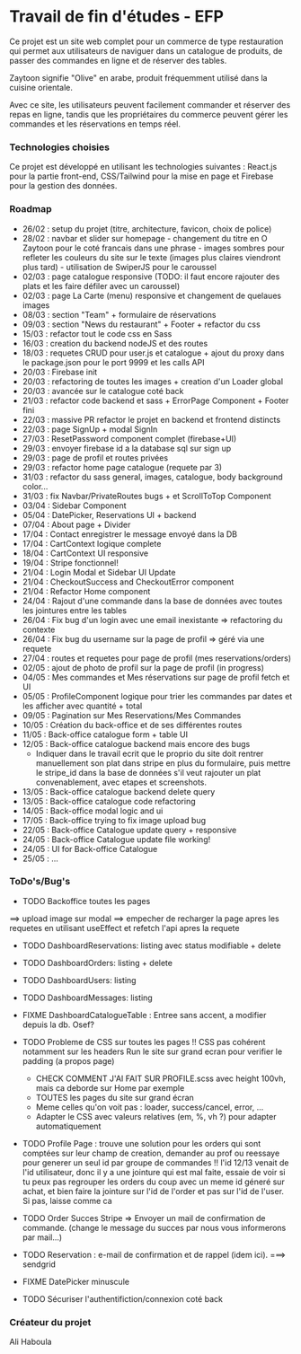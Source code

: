 # Travail de fin d'études - EFP

Ce projet est un site web complet pour un commerce de type restauration qui permet aux utilisateurs de naviguer dans un catalogue de produits, de passer des commandes en ligne et de réserver des tables.

Zaytoon signifie "Olive" en arabe, produit fréquemment utilisé dans la cuisine orientale.

Avec ce site, les utilisateurs peuvent facilement commander et réserver des repas en ligne, tandis que les propriétaires du commerce peuvent gérer les commandes et les réservations en temps réel.

### Technologies choisies

Ce projet est développé en utilisant les technologies suivantes : React.js pour la partie front-end, CSS/Tailwind pour la mise en page et Firebase pour la gestion des données.

### Roadmap

- 26/02 : setup du projet (titre, architecture, favicon, choix de police)
- 28/02 : navbar et slider sur homepage - changement du titre en O Zaytoon pour le coté francais dans une phrase - images sombres pour refleter les couleurs du site sur le texte (images plus claires viendront plus tard) - utilisation de SwiperJS pour le caroussel
- 02/03 : page catalogue responsive (TODO: il faut encore rajouter des plats et les faire défiler avec un caroussel)
- 02/03 : page La Carte (menu) responsive et changement de quelaues images
- 08/03 : section "Team" + formulaire de réservations
- 09/03 : section "News du restaurant" + Footer + refactor du css
- 15/03 : refactor tout le code css en Sass
- 16/03 : creation du backend nodeJS et des routes
- 18/03 : requetes CRUD pour user.js et catalogue + ajout du proxy dans le package.json pour le port 9999 et les calls API
- 20/03 : Firebase init
- 20/03 : refactoring de toutes les images + creation d'un Loader global
- 20/03 : avancée sur le catalogue coté back
- 21/03 : refactor code backend et sass + ErrorPage Component + Footer fini
- 22/03 : massive PR refactor le projet en backend et frontend distincts
- 22/03 : page SignUp + modal SignIn
- 27/03 : ResetPassword component complet (firebase+UI)
- 29/03 : envoyer firebase id a la database sql sur sign up
- 29/03 : page de profil et routes privées
- 29/03 : refactor home page catalogue (requete par 3)
- 31/03 : refactor du sass general, images, catalogue, body background color...
- 31/03 : fix Navbar/PrivateRoutes bugs + et ScrollToTop Component
- 03/04 : Sidebar Component
- 05/04 : DatePicker, Reservations UI + backend
- 07/04 : About page + Divider
- 17/04 : Contact enregistrer le message envoyé dans la DB
- 17/04 : CartContext logique complete
- 18/04 : CartContext UI responsive
- 19/04 : Stripe fonctionnel!
- 21/04 : Login Modal et Sidebar UI Update
- 21/04 : CheckoutSuccess and CheckoutError component
- 21/04 : Refactor Home component
- 24/04 : Rajout d'une commande dans la base de données avec toutes les jointures entre les tables
- 26/04 : Fix bug d'un login avec une email inexistante => refactoring du contexte
- 26/04 : Fix bug du username sur la page de profil => géré via une requete
- 27/04 : routes et requetes pour page de profil (mes reservations/orders)
- 02/05 : ajout de photo de profil sur la page de profil (in progress)
- 04/05 : Mes commandes et Mes réservations sur page de profil fetch et UI
- 05/05 : ProfileComponent logique pour trier les commandes par dates et les afficher avec quantité + total
- 09/05 : Pagination sur Mes Reservations/Mes Commandes
- 10/05 : Création du back-office et de ses différentes routes
- 11/05 : Back-office catalogue form + table UI
- 12/05 : Back-office catalogue backend mais encore des bugs
  - Indiquer dans le travail ecrit que le proprio du site doit rentrer manuellement son plat dans stripe en plus du formulaire, puis mettre le stripe_id dans la base de données s'il veut rajouter un plat convenablement, avec etapes et screenshots.
- 13/05 : Back-office catalogue backend delete query
- 13/05 : Back-office catalogue code refactoring
- 14/05 : Back-office modal logic and ui
- 17/05 : Back-office trying to fix image upload bug
- 22/05 : Back-office Catalogue update query + responsive
- 24/05 : Back-office Catalogue update file working!
- 24/05 : UI for Back-office Catalogue
- 25/05 : ...

### ToDo's/Bug's

- TODO Backoffice toutes les pages

==> upload image sur modal
==> empecher de recharger la page apres les requetes en utilisant useEffect et refetch l'api apres la requete

- TODO DashboardReservations: listing avec status modifiable + delete
- TODO DashboardOrders: listing + delete
- TODO DashboardUsers: listing
- TODO DashboardMessages: listing

- FIXME DashboardCatalogueTable : Entree sans accent, a modifier depuis la db. Osef?

- TODO Probleme de CSS sur toutes les pages !!
  CSS pas cohérent notamment sur les headers
  Run le site sur grand ecran pour verifier le padding (a propos page)

  - CHECK COMMENT J'AI FAIT SUR PROFILE.scss avec height 100vh, mais ca deborde sur Home par exemple
  - TOUTES les pages du site sur grand écran
  - Meme celles qu'on voit pas : loader, success/cancel, error, ...
  - Adapter le CSS avec valeurs relatives (em, %, vh ?) pour adapter automatiquement

- TODO Profile Page : trouve une solution pour les orders qui sont comptées sur leur champ de creation, demander au prof ou reessaye pour generer un seul id par groupe de commandes
  !! l'id 12/13 venait de l'id utilisateur, donc il y a une jointure qui est mal faite, essaie de voir si tu peux pas regrouper les orders du coup avec un meme id géneré sur achat, et bien faire la jointure sur l'id de l'order et pas sur l'id de l'user. Si pas, laisse comme ca

- TODO Order Succes Stripe => Envoyer un mail de confirmation de commande. (change le message du succes par nous vous informerons par mail...)
- TODO Reservation : e-mail de confirmation et de rappel (idem ici). ===> sendgrid

- FIXME DatePicker minuscule

- TODO Sécuriser l'authentifiction/connexion coté back

### Créateur du projet

Ali Haboula
